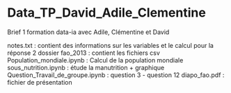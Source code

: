 # Data_TP_David_Adile_Clementine
Brief 1 formation data-ia avec Adile, Clémentine et David


notes.txt : contient des informations sur les variables et le calcul pour la réponse 2 
dossier fao_2013 : contient les fichiers csv
Population_mondiale.ipynb : Calcul de la population mondiale
sous_nutrition.ipynb : étude la manutrition + graphique
Question_Travail_de_groupe.ipynb : question 3 - question 12
diapo_fao.pdf : fichier de présentation